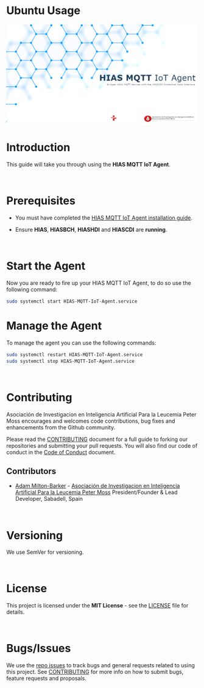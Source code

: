 # Ubuntu Usage

![HIAS MQTT IoT Agent](../img/project-banner.jpg)

# Introduction
This guide will take you through using the **HIAS MQTT IoT Agent**.

&nbsp;

# Prerequisites

- You must have completed the [HIAS MQTT IoT Agent installation guide](../installation/installation.md).

- Ensure **HIAS**, **HIASBCH**, **HIASHDI** and **HIASCDI** are **running**.

&nbsp;

# Start the Agent

Now you are ready to fire up your HIAS MQTT IoT Agent, to do so use the following command:

``` bash
sudo systemctl start HIAS-MQTT-IoT-Agent.service
```

# Manage the Agent

To manage the agent you can use the following commands:

``` bash
sudo systemctl restart HIAS-MQTT-IoT-Agent.service
sudo systemctl stop HIAS-MQTT-IoT-Agent.service
```

&nbsp;

# Contributing
Asociación de Investigacion en Inteligencia Artificial Para la Leucemia Peter Moss encourages and welcomes code contributions, bug fixes and enhancements from the Github community.

Please read the [CONTRIBUTING](https://github.com/AIIAL/HIAS-MQTT-IoT-Agent/blob/main/CONTRIBUTING.md "CONTRIBUTING") document for a full guide to forking our repositories and submitting your pull requests. You will also find our code of conduct in the [Code of Conduct](https://github.com/AIIAL/HIAS-MQTT-IoT-Agent/blob/main/CODE-OF-CONDUCT.md) document.

## Contributors
- [Adam Milton-Barker](https://www.leukemiaairesearch.com/association/volunteers/adam-milton-barker "Adam Milton-Barker") - [Asociación de Investigacion en Inteligencia Artificial Para la Leucemia Peter Moss](https://www.leukemiaresearchassociation.ai "Asociación de Investigacion en Inteligencia Artificial Para la Leucemia Peter Moss") President/Founder & Lead Developer, Sabadell, Spain

&nbsp;

# Versioning
We use SemVer for versioning.

&nbsp;

# License
This project is licensed under the **MIT License** - see the [LICENSE](https://github.com/AIIAL/HIAS-MQTT-IoT-Agent/blob/main/LICENSE "LICENSE") file for details.

&nbsp;

# Bugs/Issues
We use the [repo issues](https://github.com/AIIAL/HIAS-MQTT-IoT-Agent/issues "repo issues") to track bugs and general requests related to using this project. See [CONTRIBUTING](https://github.com/AIIAL/HIAS-MQTT-IoT-Agent/CONTRIBUTING.md "CONTRIBUTING") for more info on how to submit bugs, feature requests and proposals.
